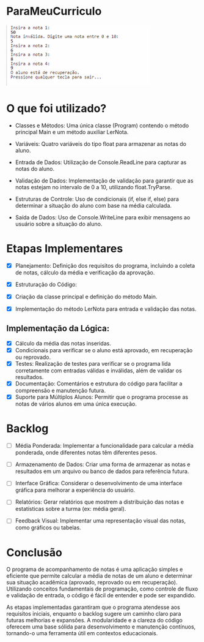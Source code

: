 # ParaMeuCurriculo

![alt text](<Captura de tela 2024-10-01 161127.png>)

# O que foi utilizado?

- Classes e Métodos: Uma única classe (Program) contendo o método principal Main e um método auxiliar LerNota.

- Variáveis: Quatro variáveis do tipo float para armazenar as notas do aluno.

- Entrada de Dados: Utilização de Console.ReadLine para capturar as notas do aluno.

- Validação de Dados: Implementação de validação para garantir que as notas estejam no intervalo de 0 a 10, utilizando float.TryParse.

- Estruturas de Controle: Uso de condicionais (if, else if, else) para determinar a situação do aluno com base na média calculada.

- Saída de Dados: Uso de Console.WriteLine para exibir mensagens ao usuário sobre a situação do aluno.

# Etapas Implementares

- [x] Planejamento: Definição dos requisitos do programa, incluindo a coleta de notas, cálculo da média e verificação da aprovação.

- [x] Estruturação do Código:

- [x] Criação da classe principal e definição do método Main.

- [x] Implementação do método LerNota para entrada e validação das notas.

## Implementação da Lógica:

- [x] Cálculo da média das notas inseridas.
- [x] Condicionais para verificar se o aluno está aprovado, em recuperação ou reprovado.
- [x] Testes: Realização de testes para verificar se o programa lida corretamente com entradas válidas e inválidas, além de validar os resultados.
- [x] Documentação: Comentários e estrutura do código para facilitar a compreensão e manutenção futura.
- [x] Suporte para Múltiplos Alunos: Permitir que o programa processe as notas de vários alunos em uma única execução.

# Backlog

- [ ] Média Ponderada: Implementar a funcionalidade para calcular a média ponderada, onde diferentes notas têm diferentes pesos.

- [ ] Armazenamento de Dados: Criar uma forma de armazenar as notas e resultados em um arquivo ou banco de dados para referência futura.

- [ ] Interface Gráfica: Considerar o desenvolvimento de uma interface gráfica para melhorar a experiência do usuário.

- [ ] Relatórios: Gerar relatórios que mostrem a distribuição das notas e estatísticas sobre a turma (ex: média geral).

- [ ] Feedback Visual: Implementar uma representação visual das notas, como gráficos ou tabelas.

# Conclusão
O programa de acompanhamento de notas é uma aplicação simples e eficiente que permite calcular a média de notas de um aluno e determinar sua situação acadêmica (aprovado, reprovado ou em recuperação). Utilizando conceitos fundamentais de programação, como controle de fluxo e validação de entrada, o código é fácil de entender e pode ser expandido.

As etapas implementadas garantiram que o programa atendesse aos requisitos iniciais, enquanto o backlog sugere um caminho claro para futuras melhorias e expansões. A modularidade e a clareza do código oferecem uma base sólida para desenvolvimento e manutenção contínuos, tornando-o uma ferramenta útil em contextos educacionais.